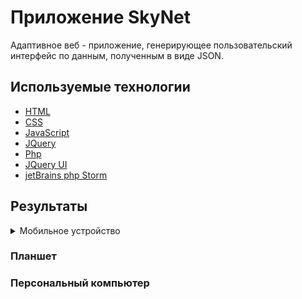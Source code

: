 # Приложение SkyNet

Адаптивное веб - приложение, генерирующее пользовательский интерфейс по данным, полученным в виде JSON.

## Используемые технологии

* [HTML](#) 
* [CSS](#)
* [JavaScript](#)
* [JQuery](#)
* [Php](#)
* [JQuery UI](#)
* [jetBrains php Storm](#)

## Результаты

<details>
    <summary>Мобильное устройство</summary>
    <img src="https://github.com/Kostya-HellCat/Skynet/blob/master/example/sm1.png" alt="small-screen" width="400">
    <img src="https://github.com/Kostya-HellCat/Skynet/blob/master/example/sm2.png" alt="small-screen" width="400">
    <img src="https://github.com/Kostya-HellCat/Skynet/blob/master/example/sm3.png" alt="small-screen" width="400">
    ![](https://github.com/Kostya-HellCat/Skynet/blob/master/example/sm1.png" alt="small-screen | width=100)
</details>

### Планшет

### Персональный компьютер

